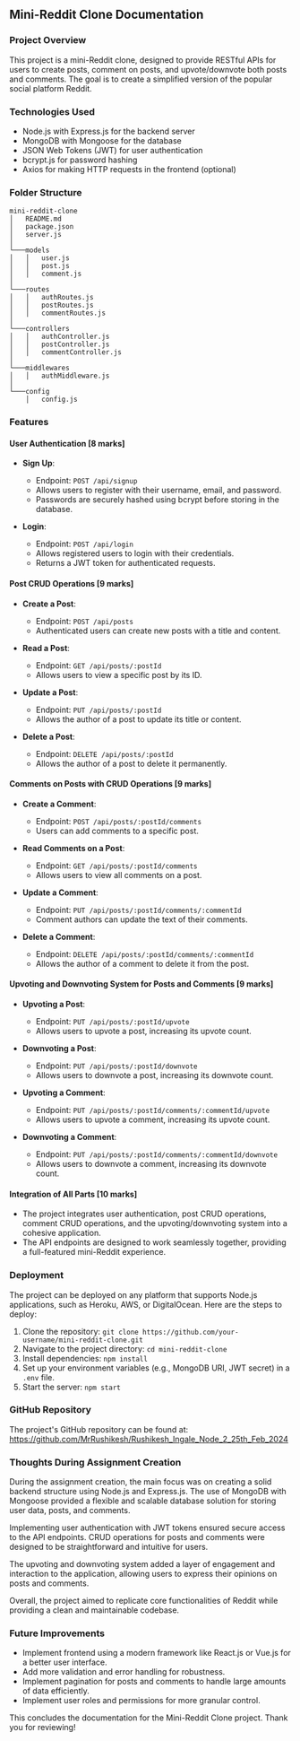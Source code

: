 ## Mini-Reddit Clone Documentation

### Project Overview
This project is a mini-Reddit clone, designed to provide RESTful APIs for users to create posts, comment on posts, and upvote/downvote both posts and comments. The goal is to create a simplified version of the popular social platform Reddit.

### Technologies Used
- Node.js with Express.js for the backend server
- MongoDB with Mongoose for the database
- JSON Web Tokens (JWT) for user authentication
- bcrypt.js for password hashing
- Axios for making HTTP requests in the frontend (optional)

### Folder Structure
```
mini-reddit-clone
│   README.md
│   package.json   
│   server.js
│
└───models
│   │   user.js
│   │   post.js
│   │   comment.js
│   
└───routes
│   │   authRoutes.js
│   │   postRoutes.js
│   │   commentRoutes.js
│
└───controllers
│   │   authController.js
│   │   postController.js
│   │   commentController.js
│   
└───middlewares
│   │   authMiddleware.js
│   
└───config
    │   config.js
```

### Features

#### User Authentication [8 marks]
- **Sign Up**:
  - Endpoint: `POST /api/signup`
  - Allows users to register with their username, email, and password.
  - Passwords are securely hashed using bcrypt before storing in the database.

- **Login**:
  - Endpoint: `POST /api/login`
  - Allows registered users to login with their credentials.
  - Returns a JWT token for authenticated requests.

#### Post CRUD Operations [9 marks]
- **Create a Post**:
  - Endpoint: `POST /api/posts`
  - Authenticated users can create new posts with a title and content.

- **Read a Post**:
  - Endpoint: `GET /api/posts/:postId`
  - Allows users to view a specific post by its ID.

- **Update a Post**:
  - Endpoint: `PUT /api/posts/:postId`
  - Allows the author of a post to update its title or content.

- **Delete a Post**:
  - Endpoint: `DELETE /api/posts/:postId`
  - Allows the author of a post to delete it permanently.

#### Comments on Posts with CRUD Operations [9 marks]
- **Create a Comment**:
  - Endpoint: `POST /api/posts/:postId/comments`
  - Users can add comments to a specific post.

- **Read Comments on a Post**:
  - Endpoint: `GET /api/posts/:postId/comments`
  - Allows users to view all comments on a post.

- **Update a Comment**:
  - Endpoint: `PUT /api/posts/:postId/comments/:commentId`
  - Comment authors can update the text of their comments.

- **Delete a Comment**:
  - Endpoint: `DELETE /api/posts/:postId/comments/:commentId`
  - Allows the author of a comment to delete it from the post.

#### Upvoting and Downvoting System for Posts and Comments [9 marks]
- **Upvoting a Post**:
  - Endpoint: `PUT /api/posts/:postId/upvote`
  - Allows users to upvote a post, increasing its upvote count.

- **Downvoting a Post**:
  - Endpoint: `PUT /api/posts/:postId/downvote`
  - Allows users to downvote a post, increasing its downvote count.

- **Upvoting a Comment**:
  - Endpoint: `PUT /api/posts/:postId/comments/:commentId/upvote`
  - Allows users to upvote a comment, increasing its upvote count.

- **Downvoting a Comment**:
  - Endpoint: `PUT /api/posts/:postId/comments/:commentId/downvote`
  - Allows users to downvote a comment, increasing its downvote count.

#### Integration of All Parts [10 marks]
- The project integrates user authentication, post CRUD operations, comment CRUD operations, and the upvoting/downvoting system into a cohesive application.
- The API endpoints are designed to work seamlessly together, providing a full-featured mini-Reddit experience.

### Deployment
The project can be deployed on any platform that supports Node.js applications, such as Heroku, AWS, or DigitalOcean. Here are the steps to deploy:

1. Clone the repository: `git clone https://github.com/your-username/mini-reddit-clone.git`
2. Navigate to the project directory: `cd mini-reddit-clone`
3. Install dependencies: `npm install`
4. Set up your environment variables (e.g., MongoDB URI, JWT secret) in a `.env` file.
5. Start the server: `npm start`

### GitHub Repository
The project's GitHub repository can be found at: https://github.com/MrRushikesh/Rushikesh_Ingale_Node_2_25th_Feb_2024

### Thoughts During Assignment Creation
During the assignment creation, the main focus was on creating a solid backend structure using Node.js and Express.js. The use of MongoDB with Mongoose provided a flexible and scalable database solution for storing user data, posts, and comments.

Implementing user authentication with JWT tokens ensured secure access to the API endpoints. CRUD operations for posts and comments were designed to be straightforward and intuitive for users.

The upvoting and downvoting system added a layer of engagement and interaction to the application, allowing users to express their opinions on posts and comments.

Overall, the project aimed to replicate core functionalities of Reddit while providing a clean and maintainable codebase.

### Future Improvements
- Implement frontend using a modern framework like React.js or Vue.js for a better user interface.
- Add more validation and error handling for robustness.
- Implement pagination for posts and comments to handle large amounts of data efficiently.
- Implement user roles and permissions for more granular control.
  
This concludes the documentation for the Mini-Reddit Clone project. Thank you for reviewing!
